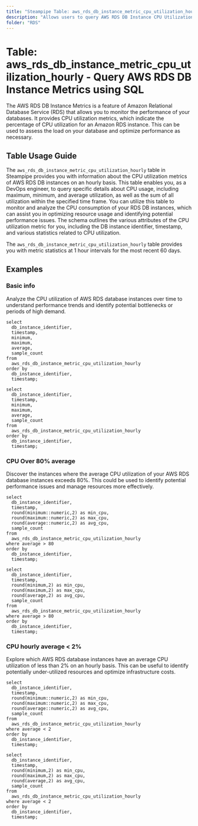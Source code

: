 ```yaml
---
title: "Steampipe Table: aws_rds_db_instance_metric_cpu_utilization_hourly - Query AWS RDS DB Instance Metrics using SQL"
description: "Allows users to query AWS RDS DB Instance CPU Utilization Metrics on an hourly basis."
folder: "RDS"
---
```


# Table: aws_rds_db_instance_metric_cpu_utilization_hourly - Query AWS RDS DB Instance Metrics using SQL

The AWS RDS DB Instance Metrics is a feature of Amazon Relational Database Service (RDS) that allows you to monitor the performance of your databases. It provides CPU utilization metrics, which indicate the percentage of CPU utilization for an Amazon RDS instance. This can be used to assess the load on your database and optimize performance as necessary.

## Table Usage Guide

The `aws_rds_db_instance_metric_cpu_utilization_hourly` table in Steampipe provides you with information about the CPU utilization metrics of AWS RDS DB instances on an hourly basis. This table enables you, as a DevOps engineer, to query specific details about CPU usage, including maximum, minimum, and average utilization, as well as the sum of all utilization within the specified time frame. You can utilize this table to monitor and analyze the CPU consumption of your RDS DB instances, which can assist you in optimizing resource usage and identifying potential performance issues. The schema outlines the various attributes of the CPU utilization metric for you, including the DB instance identifier, timestamp, and various statistics related to CPU utilization.

The `aws_rds_db_instance_metric_cpu_utilization_hourly` table provides you with metric statistics at 1 hour intervals for the most recent 60 days.

## Examples


### Basic info
Analyze the CPU utilization of AWS RDS database instances over time to understand performance trends and identify potential bottlenecks or periods of high demand.

```sql+postgres
select
  db_instance_identifier,
  timestamp,
  minimum,
  maximum,
  average,
  sample_count
from
  aws_rds_db_instance_metric_cpu_utilization_hourly
order by
  db_instance_identifier,
  timestamp;
```

```sql+sqlite
select
  db_instance_identifier,
  timestamp,
  minimum,
  maximum,
  average,
  sample_count
from
  aws_rds_db_instance_metric_cpu_utilization_hourly
order by
  db_instance_identifier,
  timestamp;
```

### CPU Over 80% average
Discover the instances where the average CPU utilization of your AWS RDS database instances exceeds 80%. This could be used to identify potential performance issues and manage resources more effectively.

```sql+postgres
select
  db_instance_identifier,
  timestamp,
  round(minimum::numeric,2) as min_cpu,
  round(maximum::numeric,2) as max_cpu,
  round(average::numeric,2) as avg_cpu,
  sample_count
from
  aws_rds_db_instance_metric_cpu_utilization_hourly
where average > 80
order by
  db_instance_identifier,
  timestamp;
```

```sql+sqlite
select
  db_instance_identifier,
  timestamp,
  round(minimum,2) as min_cpu,
  round(maximum,2) as max_cpu,
  round(average,2) as avg_cpu,
  sample_count
from
  aws_rds_db_instance_metric_cpu_utilization_hourly
where average > 80
order by
  db_instance_identifier,
  timestamp;
```

### CPU hourly average < 2%
Explore which AWS RDS database instances have an average CPU utilization of less than 2% on an hourly basis. This can be useful to identify potentially under-utilized resources and optimize infrastructure costs.

```sql+postgres
select
  db_instance_identifier,
  timestamp,
  round(minimum::numeric,2) as min_cpu,
  round(maximum::numeric,2) as max_cpu,
  round(average::numeric,2) as avg_cpu,
  sample_count
from
  aws_rds_db_instance_metric_cpu_utilization_hourly
where average < 2
order by
  db_instance_identifier,
  timestamp;
```

```sql+sqlite
select
  db_instance_identifier,
  timestamp,
  round(minimum,2) as min_cpu,
  round(maximum,2) as max_cpu,
  round(average,2) as avg_cpu,
  sample_count
from
  aws_rds_db_instance_metric_cpu_utilization_hourly
where average < 2
order by
  db_instance_identifier,
  timestamp;
```